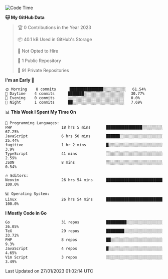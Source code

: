 
<!--START_SECTION:waka-->
![Code Time](http://img.shields.io/badge/Code%20Time-3%2C171%20hrs%2052%20mins-blue)

**🐱 My GitHub Data** 

> 🏆 0 Contributions in the Year 2023
 > 
> 📦 40.1 kB Used in GitHub's Storage 
 > 
> 🚫 Not Opted to Hire
 > 
> 📜 1 Public Repository 
 > 
> 🔑 91 Private Repositories  
 > 
**I'm an Early 🐤** 

```text
🌞 Morning    8 commits      ███████████████░░░░░░░░░░   61.54% 
🌆 Daytime    4 commits      ███████░░░░░░░░░░░░░░░░░░   30.77% 
🌃 Evening    0 commits      ░░░░░░░░░░░░░░░░░░░░░░░░░   0.0% 
🌙 Night      1 commits      ██░░░░░░░░░░░░░░░░░░░░░░░   7.69%

```


📊 **This Week I Spent My Time On** 

```text
💬 Programming Languages: 
PHP                      18 hrs 5 mins       ████████████████░░░░░░░░░   67.25% 
JavaScript               6 hrs 50 mins       ██████░░░░░░░░░░░░░░░░░░░   25.44% 
fugitive                 1 hr 2 mins         █░░░░░░░░░░░░░░░░░░░░░░░░   3.9% 
TypeScript               41 mins             ░░░░░░░░░░░░░░░░░░░░░░░░░   2.59% 
JSON                     8 mins              ░░░░░░░░░░░░░░░░░░░░░░░░░   0.54%

🔥 Editors: 
Neovim                   26 hrs 54 mins      █████████████████████████   100.0%

💻 Operating System: 
Linux                    26 hrs 54 mins      █████████████████████████   100.0%

```

**I Mostly Code in Go** 

```text
Go                       31 repos            █████████░░░░░░░░░░░░░░░░   36.05% 
TeX                      29 repos            ████████░░░░░░░░░░░░░░░░░   33.72% 
PHP                      8 repos             ██░░░░░░░░░░░░░░░░░░░░░░░   9.3% 
JavaScript               4 repos             █░░░░░░░░░░░░░░░░░░░░░░░░   4.65% 
Vim Script               3 repos             ░░░░░░░░░░░░░░░░░░░░░░░░░   3.49%

```



 Last Updated on 27/01/2023 01:02:14 UTC
<!--END_SECTION:waka-->
